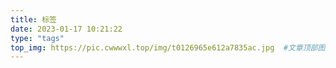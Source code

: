 ```yaml
---
title: 标签
date: 2023-01-17 10:21:22
type: "tags"
top_img: https://pic.cwwwxl.top/img/t0126965e612a7835ac.jpg  #文章顶部图片
---
```


